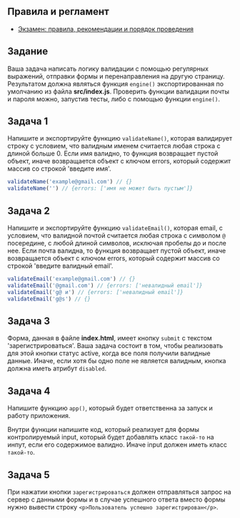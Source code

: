 ## Правила и регламент

- [Экзамен: правила, рекомендации и порядок проведения](https://hexly.notion.site/d9289c18871c44508bc7c7f05a51d94f)

## Задание

Ваша задача написать логику валидации с помощью регулярных выражений, отправки формы и перенаправления на другую страницу. Результатом должна являться функция `engine()` экспортированная по умолчанию из файла **src/index.js**. Проверить функции валидации почты и пароля можно, запустив тесты, либо с помощью функции `engine()`.

## Задача 1

Напишите и экспортируйте функцию `validateName()`, которая валидирует строку с условием, что валидным именем считается любая строка с длиной больше 0. Если имя валидно, то функция возвращает пустой объект, иначе возвращается объект с ключом errors, который содержит массив со строкой 'введите имя'.

```javascript
validateName('example@gmail.com') // {}
validateName('') // {errors: ['имя не может быть пустым']}
```

## Задача 2

Напишите и экспортируйте функцию `validateEmail()`, которая email, с условием, что валидной почтой считается любая строка с символом `@` посередине, с любой длиной символов, исключая пробелы до и после нее. Если почта валидна, то функция возвращает пустой объект, иначе возвращается объект с ключом errors, который содержит массив со строкой 'введите валидный email'.

```javascript
validateEmail('example@gmail.com') // {}
validateEmail('@gmail.com') // {errors: ['невалидный email']}
validateEmail('g@ и') // {errors: ['невалидный email']}
validateEmail('g@s') // {}
```

## Задача 3

Форма, данная в файле **index.html**, имеет кнопку `submit` c текстом 'зарегистрироваться'. Ваша задача состоит в том, чтобы реализовать для этой кнопки статус active, когда все поля получили валидные данные. Иначе, если хотя бы одно поле не является валидным, кнопка должна иметь атрибут `disabled`.

## Задача 4

Напишите функцию `app()`, который будет ответственна за запуск и работу приложения.

Внутри функции напишите код, который реализует для формы контролируемый input, который будет добавлять класс `такой-то` на инпут, если его содержимое валидно. Иначе input должен иметь класс `такой-то`.

## Задача 5

При нажатии кнопки `зарегистрироваться` должен отправляться запрос на сервер с данными формы и в случае успешного ответа вместо формы нужно вывести строку `<p>Пользователь успешно зарегистрирован</p>`.
